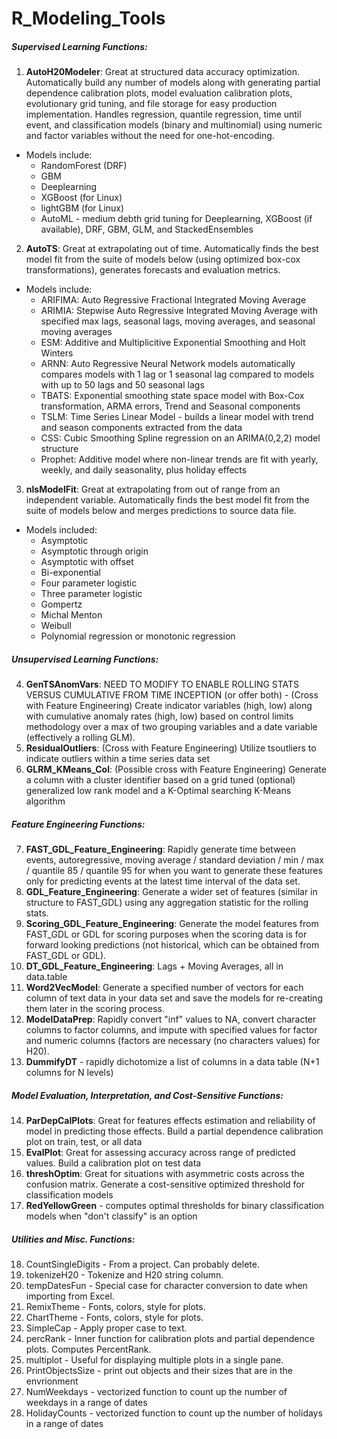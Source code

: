 # R_Modeling_Tools

##### Supervised Learning Functions: 
1. **AutoH20Modeler**: Great at structured data accuracy optimization. Automatically build any number of models along with generating partial dependence calibration plots, model evaluation calibration plots, evolutionary grid tuning, and file storage for easy production implementation. Handles regression, quantile regression, time until event, and classification models (binary and multinomial) using numeric and factor variables without the need for one-hot-encoding.
* Models include:
  * RandomForest (DRF)
  * GBM
  * Deeplearning
  * XGBoost (for Linux)
  * lightGBM (for Linux)
  * AutoML - medium debth grid tuning for Deeplearning, XGBoost (if available), DRF, GBM, GLM, and StackedEnsembles
2. **AutoTS**: Great at extrapolating out of time. Automatically finds the best model fit from the suite of models below (using optimized box-cox transformations), generates forecasts and evaluation metrics.
* Models include:
  * ARIFIMA: Auto Regressive Fractional Integrated Moving Average
  * ARIMIA: Stepwise Auto Regressive Integrated Moving Average with specified max lags, seasonal lags, moving averages, and seasonal moving averages
  * ESM: Additive and Multiplicitive Exponential Smoothing and Holt Winters
  * ARNN: Auto Regressive Neural Network models automatically compares models with 1 lag or 1 seasonal lag compared to models with up to 50 lags and 50 seasonal lags
  * TBATS: Exponential smoothing state space model with Box-Cox transformation, ARMA errors, Trend and Seasonal components
  * TSLM: Time Series Linear Model - builds a linear model with trend and season components extracted from the data
  * CSS: Cubic Smoothing Spline regression on an ARIMA(0,2,2) model structure
  * Prophet: Additive model where non-linear trends are fit with yearly, weekly, and daily seasonality, plus holiday effects
3. **nlsModelFit**: Great at extrapolating from out of range from an independent variable. Automatically finds the best model fit from the suite of models below and merges predictions to source data file.
* Models included:
  * Asymptotic
  * Asymptotic through origin
  * Asymptotic with offset
  * Bi-exponential
  * Four parameter logistic
  * Three parameter logistic
  * Gompertz
  * Michal Menton
  * Weibull
  * Polynomial regression or monotonic regression

##### Unsupervised Learning Functions: 
4. **GenTSAnomVars**: NEED TO MODIFY TO ENABLE ROLLING STATS VERSUS CUMULATIVE FROM TIME INCEPTION (or offer both) - (Cross with Feature Engineering) Create indicator variables (high, low) along with cumulative anomaly rates (high, low) based on control limits methodology over a max of two grouping variables and a date variable (effectively a rolling GLM).
5. **ResidualOutliers**: (Cross with Feature Engineering) Utilize tsoutliers to indicate outliers within a time series data set
6. **GLRM_KMeans_Col**: (Possible cross with Feature Engineering) Generate a column with a cluster identifier based on a grid tuned (optional) generalized low rank model and a K-Optimal searching K-Means algorithm

##### Feature Engineering Functions: 
7. **FAST_GDL_Feature_Engineering**: Rapidly generate time between events, autoregressive, moving average / standard deviation / min / max / quantile 85 / quantile 95 for when you want to generate these features only for predicting events at the latest time interval of the data set.
8. **GDL_Feature_Engineering**: Generate a wider set of features (similar in structure to FAST_GDL) using any aggregation statistic for the rolling stats.
9. **Scoring_GDL_Feature_Engineering**: Generate the model features from FAST_GDL or GDL for scoring purposes when the scoring data is for forward looking predictions (not historical, which can be obtained from FAST_GDL or GDL).
10. **DT_GDL_Feature_Engineering**: Lags + Moving Averages, all in data.table
11. **Word2VecModel**: Generate a specified number of vectors for each column of text data in your data set and save the models for re-creating them later in the scoring process.
12. **ModelDataPrep**: Rapidly convert "inf" values to NA, convert character columns to factor columns, and impute with specified values for factor and numeric columns (factors are necessary (no characters values) for H20).
13. **DummifyDT** - rapidly dichotomize a list of columns in a data table (N+1 columns for N levels)

##### Model Evaluation, Interpretation, and Cost-Sensitive Functions: 
14. **ParDepCalPlots**: Great for features effects estimation and reliability of model in predicting those effects. Build a partial dependence calibration plot on train, test, or all data
15. **EvalPlot**: Great for assessing accuracy across range of predicted values. Build a calibration plot on test data
16. **threshOptim**: Great for situations with asymmetric costs across the confusion matrix. Generate a cost-sensitive optimized threshold for classification models
17. **RedYellowGreen** - computes optimal thresholds for binary classification models when "don't classify" is an option

##### Utilities and Misc. Functions:
18. CountSingleDigits - From a project. Can probably delete.
19. tokenizeH20 - Tokenize and H20 string column.
20. tempDatesFun - Special case for character conversion to date when importing from Excel.
21. RemixTheme - Fonts, colors, style for plots.
22. ChartTheme - Fonts, colors, style for plots.
23. SimpleCap - Apply proper case to text.
24. percRank - Inner function for calibration plots and partial dependence plots. Computes PercentRank.
25. multiplot - Useful for displaying multiple plots in a single pane.
26. PrintObjectsSize - print out objects and their sizes that are in the envrionment
27. NumWeekdays - vectorized function to count up the number of weekdays in a range of dates
28. HolidayCounts - vectorized function to count up the number of holidays in a range of dates
